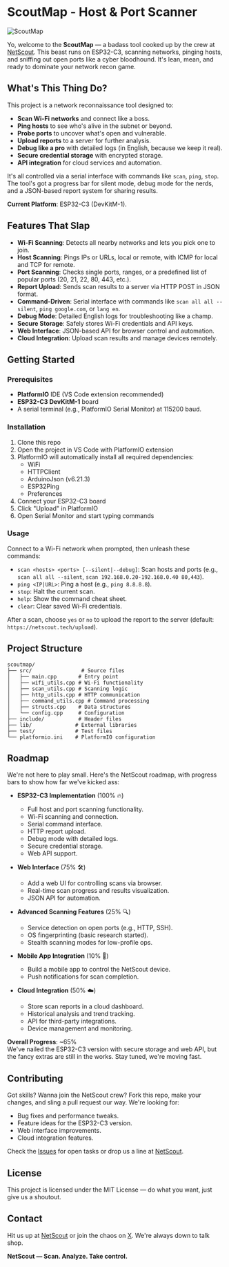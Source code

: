 # ScoutMap - Host & Port Scanner

![ScoutMap](https://i.imgur.com/0glGFjl.png)

Yo, welcome to the **ScoutMap** — a badass tool cooked up by the crew at [NetScout](https://netscout.tech). This beast runs on ESP32-C3, scanning networks, pinging hosts, and sniffing out open ports like a cyber bloodhound. It's lean, mean, and ready to dominate your network recon game.

## What's This Thing Do?

This project is a network reconnaissance tool designed to:
- **Scan Wi-Fi networks** and connect like a boss.
- **Ping hosts** to see who's alive in the subnet or beyond.
- **Probe ports** to uncover what's open and vulnerable.
- **Upload reports** to a server for further analysis.
- **Debug like a pro** with detailed logs (in English, because we keep it real).
- **Secure credential storage** with encrypted storage.
- **API integration** for cloud services and automation.

It's all controlled via a serial interface with commands like `scan`, `ping`, `stop`. The tool's got a progress bar for silent mode, debug mode for the nerds, and a JSON-based report system for sharing results.

**Current Platform**: ESP32-C3 (DevKitM-1).

## Features That Slap

- **Wi-Fi Scanning**: Detects all nearby networks and lets you pick one to join.
- **Host Scanning**: Pings IPs or URLs, local or remote, with ICMP for local and TCP for remote.
- **Port Scanning**: Checks single ports, ranges, or a predefined list of popular ports (20, 21, 22, 80, 443, etc.).
- **Report Upload**: Sends scan results to a server via HTTP POST in JSON format.
- **Command-Driven**: Serial interface with commands like `scan all all --silent`, `ping google.com`, or `lang en`.
- **Debug Mode**: Detailed English logs for troubleshooting like a champ.
- **Secure Storage**: Safely stores Wi-Fi credentials and API keys.
- **Web Interface**: JSON-based API for browser control and automation.
- **Cloud Integration**: Upload scan results and manage devices remotely.

## Getting Started

### Prerequisites
- **PlatformIO** IDE (VS Code extension recommended)
- **ESP32-C3 DevKitM-1** board
- A serial terminal (e.g., PlatformIO Serial Monitor) at 115200 baud.

### Installation
1. Clone this repo
2. Open the project in VS Code with PlatformIO extension
3. PlatformIO will automatically install all required dependencies:
   - WiFi
   - HTTPClient
   - ArduinoJson (v6.21.3)
   - ESP32Ping
   - Preferences
4. Connect your ESP32-C3 board
5. Click "Upload" in PlatformIO
6. Open Serial Monitor and start typing commands

### Usage
Connect to a Wi-Fi network when prompted, then unleash these commands:
- `scan <hosts> <ports> [--silent|--debug]`: Scan hosts and ports (e.g., `scan all all --silent`, `scan 192.168.0.20-192.168.0.40 80,443`).
- `ping <IP|URL>`: Ping a host (e.g., `ping 8.8.8.8`).
- `stop`: Halt the current scan.
- `help`: Show the command cheat sheet.
- `clear`: Clear saved Wi-Fi credentials.

After a scan, choose `yes` or `no` to upload the report to the server (default: `https://netscout.tech/upload`).

## Project Structure
```
scoutmap/
├── src/                # Source files
│   ├── main.cpp       # Entry point
│   ├── wifi_utils.cpp # Wi-Fi functionality
│   ├── scan_utils.cpp # Scanning logic
│   ├── http_utils.cpp # HTTP communication
│   ├── command_utils.cpp # Command processing
│   ├── structs.cpp    # Data structures
│   └── config.cpp     # Configuration
├── include/           # Header files
├── lib/              # External libraries
├── test/             # Test files
└── platformio.ini    # PlatformIO configuration
```

## Roadmap

We're not here to play small. Here's the NetScout roadmap, with progress bars to show how far we've kicked ass:

- **ESP32-C3 Implementation** (100% 🔥)
  - Full host and port scanning functionality.
  - Wi-Fi scanning and connection.
  - Serial command interface.
  - HTTP report upload.
  - Debug mode with detailed logs.
  - Secure credential storage.
  - Web API support.

- **Web Interface** (75% 🛠️)
  - Add a web UI for controlling scans via browser.
  - Real-time scan progress and results visualization.
  - JSON API for automation.

- **Advanced Scanning Features** (25% 🔍)
  - Service detection on open ports (e.g., HTTP, SSH).
  - OS fingerprinting (basic research started).
  - Stealth scanning modes for low-profile ops.

- **Mobile App Integration** (10% 📱)
  - Build a mobile app to control the NetScout device.
  - Push notifications for scan completion.

- **Cloud Integration** (50% ☁️)
  - Store scan reports in a cloud dashboard.
  - Historical analysis and trend tracking.
  - API for third-party integrations.
  - Device management and monitoring.

**Overall Progress**: ~65%  
We've nailed the ESP32-C3 version with secure storage and web API, but the fancy extras are still in the works. Stay tuned, we're moving fast.

## Contributing

Got skills? Wanna join the NetScout crew? Fork this repo, make your changes, and sling a pull request our way. We're looking for:
- Bug fixes and performance tweaks.
- Feature ideas for the ESP32-C3 version.
- Web interface improvements.
- Cloud integration features.

Check the [Issues](https://github.com/netscout-tech/scoutmap/issues) for open tasks or drop us a line at [NetScout](https://netscout.tech).

## License

This project is licensed under the MIT License — do what you want, just give us a shoutout.

## Contact

Hit us up at [NetScout](https://netscout.tech) or join the chaos on [X](https://x.com/netscout_tech). We're always down to talk shop.

**NetScout — Scan. Analyze. Take control.**